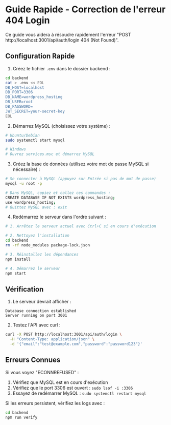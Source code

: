 # Guide Rapide - Correction de l'erreur 404 Login

Ce guide vous aidera à résoudre rapidement l'erreur "POST http://localhost:3001/api/auth/login 404 (Not Found)".

## Configuration Rapide

1. Créez le fichier `.env` dans le dossier backend :
```bash
cd backend
cat > .env << EOL
DB_HOST=localhost
DB_PORT=3306
DB_NAME=wordpress_hosting
DB_USER=root
DB_PASSWORD=
JWT_SECRET=your-secret-key
EOL
```

2. Démarrez MySQL (choisissez votre système) :
```bash
# Ubuntu/Debian
sudo systemctl start mysql

# Windows
# Ouvrez services.msc et démarrez MySQL
```

3. Créez la base de données (utilisez votre mot de passe MySQL si nécessaire) :
```bash
# Se connecter à MySQL (appuyez sur Entrée si pas de mot de passe)
mysql -u root -p 

# Dans MySQL, copiez et collez ces commandes :
CREATE DATABASE IF NOT EXISTS wordpress_hosting;
use wordpress_hosting;
# Quittez MySQL avec : exit
```

4. Redémarrez le serveur dans l'ordre suivant :

```bash
# 1. Arrêtez le serveur actuel avec Ctrl+C si en cours d'exécution

# 2. Nettoyez l'installation
cd backend
rm -rf node_modules package-lock.json

# 3. Réinstallez les dépendances
npm install

# 4. Démarrez le serveur
npm start
```

## Vérification

1. Le serveur devrait afficher :
```
Database connection established
Server running on port 3001
```

2. Testez l'API avec curl :
```bash
curl -X POST http://localhost:3001/api/auth/login \
  -H "Content-Type: application/json" \
  -d '{"email":"test@example.com","password":"password123"}'
```

## Erreurs Connues

Si vous voyez "ECONNREFUSED" :
1. Vérifiez que MySQL est en cours d'exécution
2. Vérifiez que le port 3306 est ouvert : `sudo lsof -i :3306`
3. Essayez de redémarrer MySQL : `sudo systemctl restart mysql`

Si les erreurs persistent, vérifiez les logs avec :
```bash
cd backend
npm run verify
```
